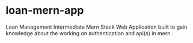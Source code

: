 # loan-mern-app
Loan Management Intermediate Mern Stack Web Application built to gain knowledge about the working on authentication and api(s) in mern.
